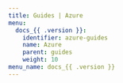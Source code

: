 ```yaml
---
title: Guides | Azure
menu:
  docs_{{ .version }}:
    identifier: azure-guides
    name: Azure
    parent: guides
    weight: 10
menu_name: docs_{{ .version }}
---
```


